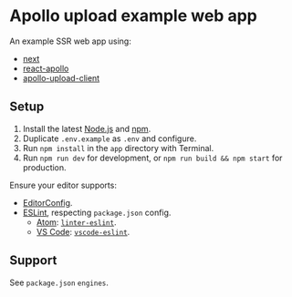 # Apollo upload example web app

An example SSR web app using:

* [next](https://npm.im/next)
* [react-apollo](https://npm.im/react-apollo)
* [apollo-upload-client](https://npm.im/apollo-upload-client)

## Setup

1. Install the latest [Node.js](https://nodejs.org) and [npm](https://npmjs.com).
2. Duplicate `.env.example` as `.env` and configure.
3. Run `npm install` in the `app` directory with Terminal.
4. Run `npm run dev` for development, or `npm run build && npm start` for production.

Ensure your editor supports:

* [EditorConfig](http://editorconfig.org).
* [ESLint](http://eslint.org), respecting `package.json` config.
  * [Atom](https://atom.io): [`linter-eslint`](https://atom.io/packages/linter-eslint).
  * [VS Code](https://code.visualstudio.com): [`vscode-eslint`](https://marketplace.visualstudio.com/items?itemName=dbaeumer.vscode-eslint).

## Support

See `package.json` `engines`.
